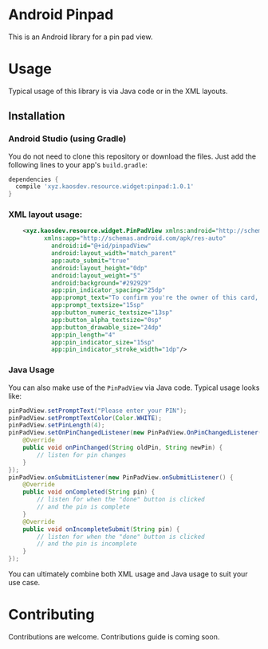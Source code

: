 # Android Pinpad

This is an Android library for a pin pad view.

# Usage

Typical usage of this library is via Java code or in the XML layouts.

## Installation

### Android Studio (using Gradle)
You do not need to clone this repository or download the files. Just add the following lines to your app's `build.gradle`:

```gradle
dependencies {
  compile 'xyz.kaosdev.resource.widget:pinpad:1.0.1'
}
```

### XML layout usage:

```xml
    <xyz.kaosdev.resource.widget.PinPadView xmlns:android="http://schemas.android.com/apk/res/android"
          xmlns:app="http://schemas.android.com/apk/res-auto"
            android:id="@+id/pinpadView"
            android:layout_width="match_parent"
            app:auto_submit="true"
            android:layout_height="0dp"
            android:layout_weight="5"
            android:background="#292929"
            app:pin_indicator_spacing="25dp"
            app:prompt_text="To confirm you're the owner of this card, please enter your card pin"
            app:prompt_textsize="15sp"
            app:button_numeric_textsize="13sp"
            app:button_alpha_textsize="0sp"
            app:button_drawable_size="24dp"
            app:pin_length="4"
            app:pin_indicator_size="15sp"
            app:pin_indicator_stroke_width="1dp"/>
```

### Java Usage
You can also make use of the `PinPadView` via Java code. Typical usage looks like:


```java
pinPadView.setPromptText("Please enter your PIN");
pinPadView.setPromptTextColor(Color.WHITE);
pinPadView.setPinLength(4);
pinPadView.setOnPinChangedListener(new PinPadView.OnPinChangedListener() {
    @Override
    public void onPinChanged(String oldPin, String newPin) {
        // listen for pin changes
    }
});
pinPadView.onSubmitListener(new PinPadView.onSubmitListener() {
    @Override
    public void onCompleted(String pin) {
        // listen for when the "done" button is clicked
        // and the pin is complete
    }
    @Override
    public void onIncompleteSubmit(String pin) {
        // listen for when the "done" button is clicked
        // and the pin is incomplete
    }
});
```

You can ultimately combine both XML usage and Java usage to suit your use case.

# Contributing
Contributions are welcome. Contributions guide is coming soon.
